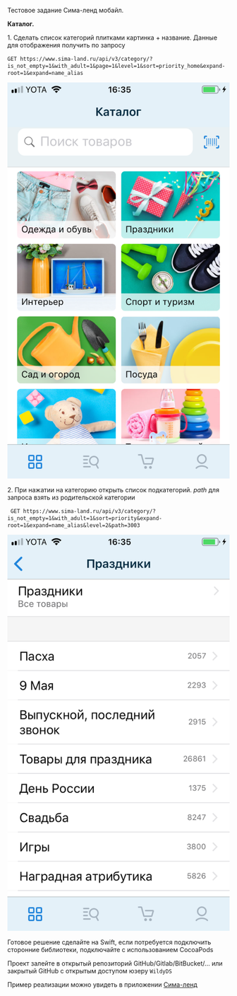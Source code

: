 Тестовое задание Сима-ленд мобайл.

**Каталог.**

1\. Сделать список категорий плитками картинка + название. Данные для отображения получить по запросу

```
GET https://www.sima-land.ru/api/v3/category/?is_not_empty=1&with_adult=1&page=1&level=1&sort=priority_home&expand-root=1&expand=name_alias
```

![catalog][catalog]

2\. При нажатии на категорию открыть список подкатегорий. *path* для запроса взять из родительской категории

```
 GET https://www.sima-land.ru/api/v3/category/?is_not_empty=1&with_adult=1&sort=priority&expand-root=1&expand=name_alias&level=2&path=3003
``` 

![subcategory][subcategory]


Готовое решение сделайте на Swift, если потребуется подключить сторонние библиотеки, подключайте с использованием CocoaPods

Проект залейте в открытый репозиторий GitHub/Gitlab/BitBucket/... или закрытый GitHub с открытым доступом юзеру `WildyDS`

Пример реализации можно увидеть в приложении [Сима-ленд](https://itunes.apple.com/ru/app/сима-ленд-интернет-магазин/id1057565689)

[catalog]: images/catalog.PNG "catalog"
[subcategory]: images/subcategory.PNG "subcategory"
